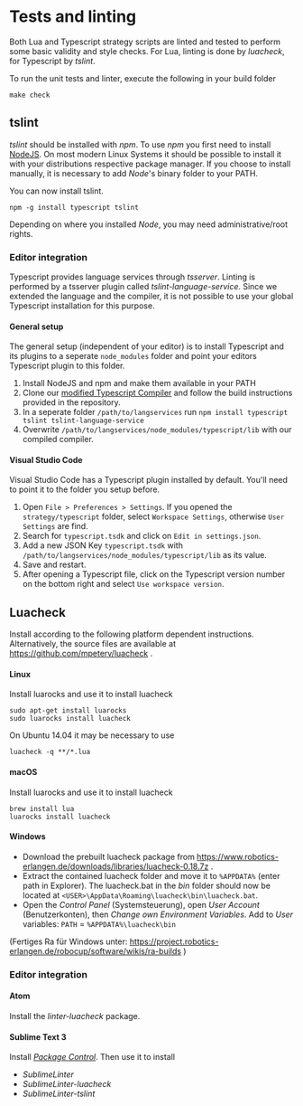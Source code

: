 # Tests and linting
Both Lua and Typescript strategy scripts are linted and tested to perform some
basic validity and style checks. For Lua, linting is done by *luacheck*, for
Typescript by *tslint*.

To run the unit tests and linter, execute the following in your build folder
```
make check
```

## tslint
*tslint* should be installed with *npm*. To use *npm* you first need to install
[NodeJS](https://nodejs.org). On most modern Linux Systems it should be
possible to install it with your distributions respective package manager. If
you choose to install manually, it is necessary to add *Node*'s binary folder
to your PATH.

You can now install tslint.
```
npm -g install typescript tslint
```

Depending on where you installed *Node*, you may need administrative/root rights.

### Editor integration
Typescript provides language services through *tsserver*. Linting is performed
by a tsserver plugin called *tslint-language-service*. Since we extended the
language and the compiler, it is not possible to use your global Typescript
installation for this purpose.

#### General setup
The general setup (independent of your editor) is to install Typescript and its
plugins to a seperate `node_modules` folder and point your editors Typescript
plugin to this folder.
1. Install NodeJS and npm and make them available in your PATH
2. Clone our [modified Typescript Compiler](https://project.robotics-erlangen.de/robocup/typescript-compiler) and follow the build instructions provided in the repository.
3. In a seperate folder `/path/to/langservices` run `npm install typescript tslint tslint-language-service`
4. Overwrite `/path/to/langservices/node_modules/typescript/lib` with our compiled compiler.

#### Visual Studio Code
Visual Studio Code has a Typescript plugin installed by default. You'll need to
point it to the folder you setup before.
1. Open `File > Preferences > Settings`. If you opened the `strategy/typescript` folder, select `Workspace Settings`, otherwise `User Settings` are find.
2. Search for `typescript.tsdk` and click on `Edit in settings.json`.
3. Add a new JSON Key `typescript.tsdk` with `/path/to/langservices/node_modules/typescript/lib` as its value.
4. Save and restart.
5. After opening a Typescript file, click on the Typescript version number on the bottom right and select `Use workspace version`.

## Luacheck
Install according to the following platform dependent instructions.
Alternatively, the source files are available at
https://github.com/mpeterv/luacheck .

#### Linux
Install luarocks and use it to install luacheck
```
sudo apt-get install luarocks
sudo luarocks install luacheck
```

On Ubuntu 14.04 it may be necessary to use
```
luacheck -q **/*.lua
```

#### macOS
Install luarocks and use it to install luacheck
```
brew install lua
luarocks install luacheck
```

#### Windows
- Download the prebuilt luacheck package from
https://www.robotics-erlangen.de/downloads/libraries/luacheck-0.18.7z .
- Extract the contained luacheck folder and move it to `%APPDATA%` (enter path in Explorer). The luacheck.bat in the _bin_ folder should now be located at
`<USER>\AppData\Roaming\luacheck\bin\luacheck.bat`.
- Open the _Control Panel_ (Systemsteuerung), open _User Account_ (Benutzerkonten), then _Change own Environment Variables_.
Add to *User* variables:
`PATH` = `%APPDATA%\luacheck\bin`

(Fertiges Ra für Windows unter: https://project.robotics-erlangen.de/robocup/software/wikis/ra-builds )

### Editor integration

#### Atom
Install the *linter-luacheck* package.

#### Sublime Text 3
Install _[Package Control](https://packagecontrol.io/installation)_. Then use it to install
- *SublimeLinter*
- *SublimeLinter-luacheck*
- *SublimeLinter-tslint*
